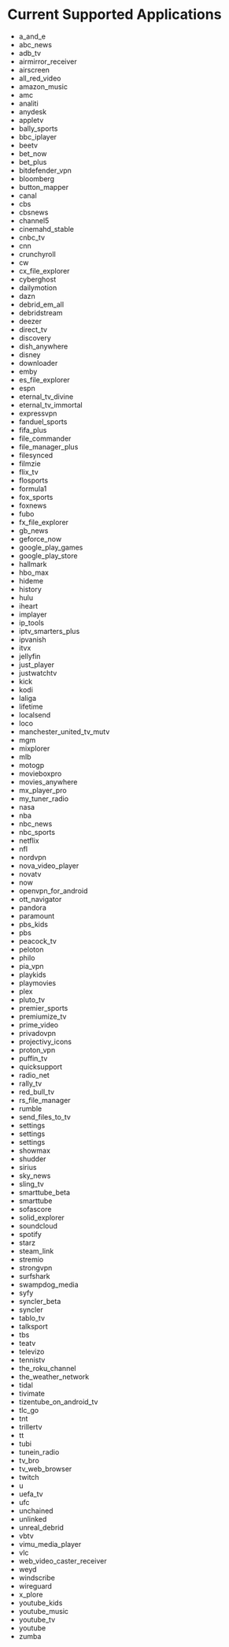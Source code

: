 # Current Supported Applications

- a_and_e
- abc_news
- adb_tv
- airmirror_receiver
- airscreen
- all_red_video
- amazon_music
- amc
- analiti
- anydesk
- appletv
- bally_sports
- bbc_iplayer
- beetv
- bet_now
- bet_plus
- bitdefender_vpn
- bloomberg
- button_mapper
- canal
- cbs
- cbsnews
- channel5
- cinemahd_stable
- cnbc_tv
- cnn
- crunchyroll
- cw
- cx_file_explorer
- cyberghost
- dailymotion
- dazn
- debrid_em_all
- debridstream
- deezer
- direct_tv
- discovery
- dish_anywhere
- disney
- downloader
- emby
- es_file_explorer
- espn
- eternal_tv_divine
- eternal_tv_immortal
- expressvpn
- fanduel_sports
- fifa_plus
- file_commander
- file_manager_plus
- filesynced
- filmzie
- flix_tv
- flosports
- formula1
- fox_sports
- foxnews
- fubo
- fx_file_explorer
- gb_news
- geforce_now
- google_play_games
- google_play_store
- hallmark
- hbo_max
- hideme
- history
- hulu
- iheart
- implayer
- ip_tools
- iptv_smarters_plus
- ipvanish
- itvx
- jellyfin
- just_player
- justwatchtv
- kick
- kodi
- laliga
- lifetime
- localsend
- loco
- manchester_united_tv_mutv
- mgm
- mixplorer
- mlb
- motogp
- movieboxpro
- movies_anywhere
- mx_player_pro
- my_tuner_radio
- nasa
- nba
- nbc_news
- nbc_sports
- netflix
- nfl
- nordvpn
- nova_video_player
- novatv
- now
- openvpn_for_android
- ott_navigator
- pandora
- paramount
- pbs_kids
- pbs
- peacock_tv
- peloton
- philo
- pia_vpn
- playkids
- playmovies
- plex
- pluto_tv
- premier_sports
- premiumize_tv
- prime_video
- privadovpn
- projectivy_icons
- proton_vpn
- puffin_tv
- quicksupport
- radio_net
- rally_tv
- red_bull_tv
- rs_file_manager
- rumble
- send_files_to_tv
- settings
- settings
- settings
- showmax
- shudder
- sirius
- sky_news
- sling_tv
- smarttube_beta
- smarttube
- sofascore
- solid_explorer
- soundcloud
- spotify
- starz
- steam_link
- stremio
- strongvpn
- surfshark
- swampdog_media
- syfy
- syncler_beta
- syncler
- tablo_tv
- talksport
- tbs
- teatv
- televizo
- tennistv
- the_roku_channel
- the_weather_network
- tidal
- tivimate
- tizentube_on_android_tv
- tlc_go
- tnt
- trillertv
- tt
- tubi
- tunein_radio
- tv_bro
- tv_web_browser
- twitch
- u
- uefa_tv
- ufc
- unchained
- unlinked
- unreal_debrid
- vbtv
- vimu_media_player
- vlc
- web_video_caster_receiver
- weyd
- windscribe
- wireguard
- x_plore
- youtube_kids
- youtube_music
- youtube_tv
- youtube
- zumba
